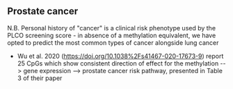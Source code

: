 ## Prostate cancer

N.B. Personal history of "cancer" is a clinical risk phenotype used by the PLCO screening score - in absence of a methylation equivalent, we have opted to predict the most common types of cancer alongside lung cancer

* Wu et al. 2020 (https://doi.org/10.1038%2Fs41467-020-17673-9) report 25 CpGs which show consistent direction of effect for the methylation --> gene expression –-> prostate cancer risk pathway, presented in Table 3 of their paper
